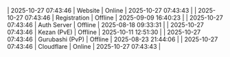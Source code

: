 | 2025-10-27 07:43:46 | Website | Online | 2025-10-27 07:43:43 |
| 2025-10-27 07:43:46 | Registration | Offline | 2025-09-09 16:40:23 |
| 2025-10-27 07:43:46 | Auth Server | Offline | 2025-08-18 09:33:31 |
| 2025-10-27 07:43:46 | Kezan (PvE) | Offline | 2025-10-11 12:51:30 |
| 2025-10-27 07:43:46 | Gurubashi (PvP) | Offline | 2025-08-23 21:44:06 |
| 2025-10-27 07:43:46 | Cloudflare | Online | 2025-10-27 07:43:43 |
